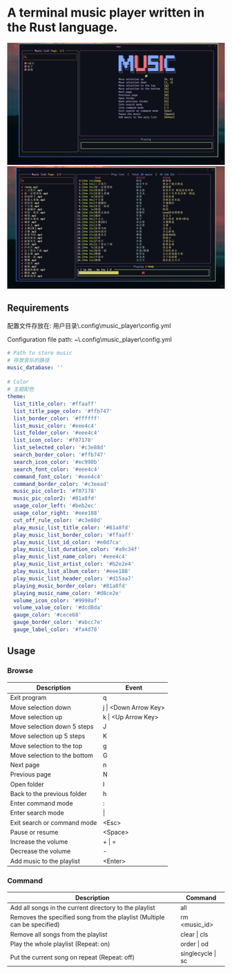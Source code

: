 # A terminal music player written in the Rust language.

![running](./screenshots/running.png)
![playing](./screenshots/playing.png)

## Requirements
配置文件存放在: 用户目录\\.config\music_player\config.yml

Configuration file path: ~\\.config\music_player\config.yml

```yml
# Path to store music
# 存放音乐的路径
music_database: ''

# Color
# 主题配色
theme:
  list_title_color: '#ffaaff'
  list_title_page_color: '#ffb747'
  list_border_color: '#ffffff'
  list_music_color: '#eee4c4'
  list_folder_color: '#eee4c4'
  list_icon_color: '#f07178'
  list_selected_color: '#c3e88d'
  search_border_color: '#ffb747'
  search_icon_color: '#ec998b'
  search_font_color: '#eee4c4'
  command_font_color: '#eee4c4'
  command_border_color: '#c3eead'
  music_pic_color1: '#f07178'
  music_pic_color2: '#81a8fd'
  usage_color_left: '#beb2ec'
  usage_color_right: '#eee188'
  cut_off_rule_color: '#c3e88d'
  play_music_list_title_color: '#81a8fd'
  play_music_list_border_color: '#ffaaff'
  play_music_list_id_color: '#e0d7ca'
  play_music_list_duration_color: '#a9c34f'
  play_music_list_name_color: '#eee4c4'
  play_music_list_artist_color: '#b2e2e4'
  play_music_list_album_color: '#eee188'
  play_music_list_header_color: '#d15aa7'
  playing_music_border_color: '#81a8fd'
  playing_music_name_color: '#d8ce2e'
  volume_icon_color: '#9998af'
  volume_value_color: '#dcd8da'
  gauge_color: '#cece68'
  gauge_border_color: '#abcc7e'
  gauge_label_color: '#fa4d70'
```

## Usage

### Browse

| Description                  | Event                  |
| ---------------------------- | ---------------------- |
| Exit program                 | q                      |
| Move selection down          | j \| \<Down Arrow Key> |
| Move selection up            | k \| \<Up Arrow Key>   |
| Move selection down 5 steps  | J                      |
| Move selection up 5 steps    | K                      |
| Move selection to the top    | g                      |
| Move selection to the bottom | G                      |
| Next page                    | n                      |
| Previous page                | N                      |
| Open folder                  | l                      |
| Back to the previous folder  | h                      |
| Enter command mode           | :                      |
| Enter search mode            | \|                     |
| Exit search or command mode  | \<Esc>                 |
| Pause or resume              | \<Space>               |
| Increase the volume          | + \| =                 |
| Decrease the volume          | -                      |
| Add music to the playlist    | \<Enter>               |

### Command

| Description                                                               | Command           |
| ------------------------------------------------------------------------- | ----------------- |
| Add all songs in the current directory to the playlist                    | all               |
| Removes the specified song from the playlist (Multiple can be specified)  | rm \<music_id>    |
| Remove all songs from the playlist                                        | clear \| cls      |
| Play the whole playlist (Repeat: on)                                      | order \| od       |
| Put the current song on repeat (Repeat: off)                              | singlecycle \| sc |
